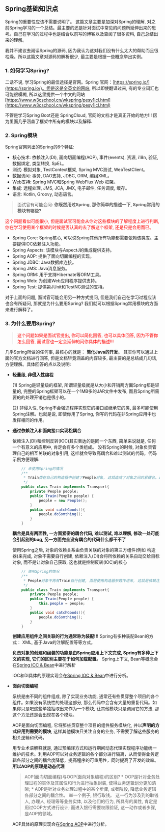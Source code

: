 ## Spring基础知识点

Spring的重要性应该不需要说明了。 这篇文章主要是加深对Spring的理解, 对之前Spring学习的一个总结。最主要的还是针对面试中常见的问题所延伸出来的思考。自己在学习的过程中也是结合以前写的博客以及查阅了很多资料, 自己总结出来的理解。

我并不建议去阅读Spring的源码, 因为我认为这对我们没有什么太大的帮助而且很枯燥。所以这篇文章对源码的解析很少, 最主要是根据一些概念举出实例。

### 1. 如何学习Spring?
二话不说, 学习Spring的最佳途径是官网。Spring 官网：[https://spring.io/](https://spring.io/)。但是这是全英文的网站, 所以即使翻译过来, 有的专业词汇也可能很模糊, 所以这里提供一个中文的网站[https://www.w3cschool.cn/wkspring/pesy1icl.html](https://www.w3cschool.cn/wkspring/pesy1icl.html)

不管是学习Spring Boot还是 SpringCloud, 官网的文档才是真正开始的地方!!! 因为里面几乎涵盖了框架中所有的模块以及解释.

### 2. Spring模块
Spring官网列出的Spring的6个特征:
* 核心技术: 依赖注入(DI), 面向切面编程(AOP), 事件(events), 资源, i18n, 验证, 数据绑定, 类型转换, SpEL。
* 测试: 模拟对象, TestContext框架, Spring MVC测试, WebTestClient。
* 数据访问: 事务, DAO支持, JDBC, ORM, 编组XML。
* Web支持: Spring MVC和Spring WebFlux Web 框架。
* 集成: 远程处理, JMS, JCA, JMX, 电子邮件, 任务调度, 缓存。
* 语言: Kotlin, Groovy, 动态语言。

> 面试官有可能会问: **你既然用过Spring, 那你简单的描述一下, Spring常用的模块有哪些?**

<font color="red">这个问题看似可能很小, 但是面试官可能会从你对这些模块的了解程度上进行判断, 你在学习使用某个框架的时候是否认真的去了解这个框架, 还是只是会用而已。</font>

* Spring Core: Spring核心, 可以说Spring其他所有功能都需要依赖该类库。主要提供IOC依赖注入功能。
* Spring Aspects: 该模块与AspectJ的集成提供支持。
* Spring AOP: 提供了面向切面编程的实现。
* Spring JDBC: Java数据库连接。
* Spring JMS: Java消息服务。
* Spring ORM: 用于支持Hibernate等ORM工具。
* Spring Web: 为创建Web应用程序提供支持。
* Spring Test: 提供第JUnit和TestNG测试的支持。

对于上面的问题, 面试官可能会用另一种方式提问, 但是我们自己在学习过程应该也会有所疑问, 那就是为什么要用Spring?
我们就可以根据Spring常用模块的方面来进行解释了。

### 3. 为什么要用Spring?

> <font color="red">这个问题如果是面试官提出, 你可以简化回答, 也可以具体回答, 因为不管你怎么回答, 面试官也一定会延伸的问你具体的描述!!!</font>

几乎Spring所做的任何事, 最核心的就是： **简化Java的开发**。 其实你可以通过上面的官方文档进行回答, 但是文档毕竟涵盖的内容较多, 最主要的是总结成几句话, 方便理解。具体回答的点以及说明: 

- **轻量级, 非侵入性编程**

    (1) Spring是轻量级的框架, 所谓轻量级就是从大小和开销两方面Spring都是轻量的, 完整的Spring框架可以在一个1MB多的JAR文件中发布, 而且Spring所需要的的处理开销也是很小的。

    (2) 非侵入性, Spring不会强迫程序实现它的接口或继承它的类, 最多可能使用Spring注解。也就是说, 即使你用了Spring, 你写的代码在非Spring应用中也发挥相同的作用。

- **通过依赖注入和面向接口实现松耦合**

    依赖注入(DI)和控制反转(IOC)其实表达的是同一个东西, 简单来说就是, 任何一个有意义的应用中, 肯定会有多个类组成。
    没有Spring的时候, 对象负责管理自己的相互关联的对象引用, 这样就会导致高耦合和难以测试的代码。代码示例方便理解:
    ```java
        // 未使用Spring的情况
        /**
         * Train类在自己的构造器中创建了People对象, 这就造成了对象之间的紧耦合。这个火车可以载人, 但是如果这个火车载物品可能就不行了
         */
        public class Train implements Transport{
            private People people;
            public Train(People people) {
                people = new People();
            }
            public void catchGoods(){
                people.doSomthing();
            }
        }

    ```
    **耦合是具有两面性, 一方面紧密的耦合代码, 难以测试, 难以理解, 修改一处可能会引起别的bug, 另一方面完全没有耦合的代码什么都干不了**

    使用Spring之后, 对象的依赖关系由负责关联的对象的第三方组件(例如 构造器)来完成, 对象不需要自行创建, 依赖注入(DI)会将所依赖的关系自动交给目标对象, 而不是让对象自己获取, 这也就是控制反转(IOC)的核心
    ```java
        // 使用Spring的情况
        /**
         * People对象不再有Train自行创建, 而是使用构造器参数传进来, 这就是依赖注入: 构造器注入,就实现了松耦合。
         */
        public class Train implements Transport{
            private People people;
            public Train(People people) {
                this.people = people;
            }
            public void catchGoods(){
                people.doSomthing();
            }
        }
    ```

    **创建应用组件之间关联的行为通常称为装配!!!** Spring有多种装配Bean的方式： XML, 基于Java的注解配置等等方式。

    **负责对象的创建和组装的功能是由Spring应用上下文完成, Spring有多种上下文的实现, 它们的区别主要在于如何加载配置。** Spring上下文, Bean等概念会在[Spring IOC & Bean](develop_framework/Spring/IOC_Bean.md)中进行解析

    IOC和DI具体的原理实现会在[Spring IOC & Bean](develop_framework/Spring/IOC_Bean.md)中进行分析。

- **面向切面编程**

    系统是由不同的组件组成, 除了实现业务功能, 通常还有些贯穿整个项目的各个组件。如果没有系统性的处理这部分, 那么代码中会含有大量的重复代码。如果你只是吧这些单独抽取出来作为一个模块, 让其他模块只是调用它的方法, 那这个方法还是会出现在各个模块。

    AOP是面向切面编程, 它将那些贯穿整个项目的组件服务模块化, 并以**声明的方式应用到需要的模块**, 这样其他模块只关注自身的业务, 不需要了解这些服务的相关逻辑和代码。

    用专业术语解释就是, 通过预编译方式和运行期间动态代理实现程序功能统一维护的技术。利用AOP可以对业务逻辑的各个部分进行隔离，从而使得业务逻辑各部分之间的耦合度降低，提高程序的可重用性，同时提高了开发的效率。**所以AOP的原理是动态代理**

    > AOP(面向切面编程)与OOP(面向对象编程)的区别?
        * OOP是针对业务处理过程的实体及其属性和行为进行抽象封装, 使得业务逻辑划分更加清晰;
        * AOP是针对业务处理过程中的某个步骤, 或者阶段, 降低业务逻辑各部分之间的耦合性。
        举一个例子, 银行取钱。 这一行为涉及到的取钱人, 办理人, 经理等等业务实体, 以及他们的行为, 所具有的属性, 肯定是用过OOP方式进行设计; 而进入银行需要权限验证, 这一动作或者步骤, 是AOP的领域。

    AOP具体的原理实现会在[Spring AOP](/develop_framework/Spring/Spring_AOP.md)中进行分析。


    





    





